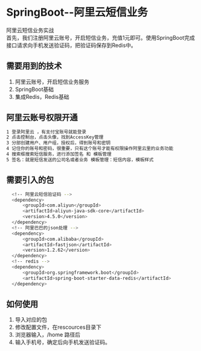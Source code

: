 # SpringBoot--阿里云短信业务
阿里云短信业务实战 <br>
首先，我们注册阿里云账号，开启短信业务，充值1元即可。使用SpringBoot完成接口请求向手机发送验证码，把验证码保存到Redis中。

## 需要用到的技术

  1. 阿里云账号，开启短信业务服务 <br>
  2. SpringBoot基础 <br>
  3. 集成Redis，Redis基础 <br>

## 阿里云账号权限开通
``` bash
1 登录阿里云 ，有支付宝账号就能登录
2 点击控制台，点击头像，找到AccessKey管理
3 分部创建用户、用户组，授权后，得到账号和密钥
4 记住你的账号和密码，很重要，只有这个账号才能有权限操作阿里云里的业务功能
4 搜索框搜索短信服务，进行添加签名 和 模板管理
5 签名：就是短信发送的公司名或者业务 模板管理：短信内容，模板样式
```

## 需要引入的包
``` bash
  <!-- 阿里云短信验证码 -->
  <dependency>
      <groupId>com.aliyun</groupId>
      <artifactId>aliyun-java-sdk-core</artifactId>
      <version>4.5.0</version>
  </dependency>
  <!-- 阿里巴巴的json处理 -->
  <dependency>
      <groupId>com.alibaba</groupId>
      <artifactId>fastjson</artifactId>
      <version>1.2.62</version>
  </dependency>
  <!-- redis -->
  <dependency>
      <groupId>org.springframework.boot</groupId>
      <artifactId>spring-boot-starter-data-redis</artifactId>
  </dependency>
```

## 如何使用
1. 导入对应的包   <br>
2. 修改配置文件，在rescources目录下 <br>
3. 浏览器输入，/home 路径后  <br>
4. 输入手机号，确定后向手机发送验证码。

